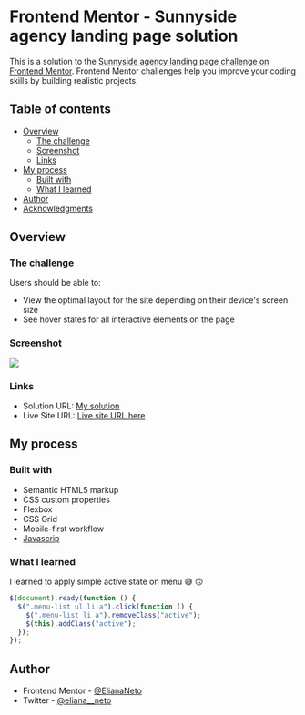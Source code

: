 # Frontend Mentor - Sunnyside agency landing page solution

This is a solution to the [Sunnyside agency landing page challenge on Frontend Mentor](https://www.frontendmentor.io/challenges/sunnyside-agency-landing-page-7yVs3B6ef). Frontend Mentor challenges help you improve your coding skills by building realistic projects.

## Table of contents

- [Overview](#overview)
  - [The challenge](#the-challenge)
  - [Screenshot](#screenshot)
  - [Links](#links)
- [My process](#my-process)
  - [Built with](#built-with)
  - [What I learned](#what-i-learned)
- [Author](#author)
- [Acknowledgments](#acknowledgments)

## Overview

### The challenge

Users should be able to:

- View the optimal layout for the site depending on their device's screen size
- See hover states for all interactive elements on the page

### Screenshot

![](screenshot/web.png)

### Links

- Solution URL: [My solution ](https://www.frontendmentor.io/solutions/order-summary-component-zIgUK-v7E)
- Live Site URL: [Live site URL here](https://eliananeto.github.io/order-summary-component/)

## My process

### Built with

- Semantic HTML5 markup
- CSS custom properties
- Flexbox
- CSS Grid
- Mobile-first workflow
- [Javascrip](https://www.javascript.com/)

### What I learned

I learned to apply simple active state on menu 😅 🙃

```js
$(document).ready(function () {
  $(".menu-list ul li a").click(function () {
    $(".menu-list li a").removeClass("active");
    $(this).addClass("active");
  });
});
```

## Author

- Frontend Mentor - [@ElianaNeto](https://www.frontendmentor.io/profile/ElianaNeto)
- Twitter - [@eliana\_\_neto](https://twitter.com/eliana__neto)
